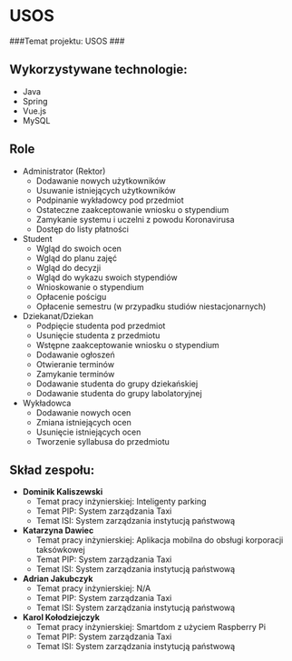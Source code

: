 # USOS


###Temat projektu: USOS ###



Wykorzystywane technologie: 
---- 
* Java
* Spring
* Vue.js
* MySQL

Role
----
* Administrator (Rektor)
    * Dodawanie nowych użytkowników
    * Usuwanie istniejących użytkowników  
    * Podpinanie wykładowcy pod przedmiot
    * Ostateczne zaakceptowanie wniosku o stypendium
    * Zamykanie systemu i uczelni z powodu Koronavirusa
    * Dostęp do listy płatności 
* Student
    * Wgląd do swoich ocen
    * Wgląd do planu zajęć
    * Wgląd do decyzji
    * Wgląd do wykazu swoich stypendiów
    * Wnioskowanie o stypendium
    * Opłacenie pościgu
    * Opłacenie semestru (w przypadku studiów niestacjonarnych)
* Dziekanat/Dziekan
    * Podpięcie studenta pod przedmiot
    * Usunięcie studenta z przedmiotu
    * Wstępne zaakceptowanie wniosku o stypendium
    * Dodawanie ogłoszeń
    * Otwieranie terminów
    * Zamykanie terminów
    * Dodawanie studenta do grupy dziekańskiej
    * Dodawanie studenta do grupy labolatoryjnej
* Wykładowca
    * Dodawanie nowych ocen
    * Zmiana istniejących ocen
    * Usunięcie istniejących ocen
    * Tworzenie syllabusa do przedmiotu






**Skład zespołu:**
----
* **Dominik Kaliszewski**
    * Temat pracy inżynierskiej: Inteligenty parking
    * Temat PIP: System zarządzania Taxi
    * Temat ISI: System zarządzania instytucją państwową 
* **Katarzyna Dawiec**
    * Temat pracy inżynierskiej: Aplikacja mobilna do obsługi korporacji taksówkowej
    * Temat PIP: System zarządzania Taxi
    * Temat ISI: System zarządzania instytucją państwową 
* **Adrian Jakubczyk**
    * Temat pracy inżynierskiej: N/A
    * Temat PIP: System zarządzania Taxi
    * Temat ISI: System zarządzania instytucją państwową 
* **Karol Kołodziejczyk**
    * Temat pracy inżynierskiej: Smartdom z użyciem Raspberry Pi
    * Temat PIP: System zarządzania Taxi
    * Temat ISI: System zarządzania instytucją państwową 



